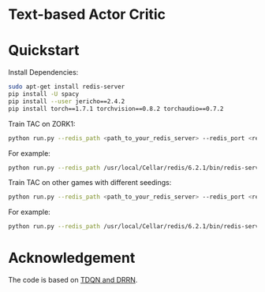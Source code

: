 # Text-based Actor Critic

# Quickstart

Install Dependencies:
```bash
sudo apt-get install redis-server
pip install -U spacy
pip install --user jericho==2.4.2
pip install torch==1.7.1 torchvision==0.8.2 torchaudio==0.7.2
```

Train TAC on ZORK1:
```bash
python run.py --redis_path <path_to_your_redis_server> --redis_port <redis_port_number>
```

For example:
```bash
python run.py --redis_path /usr/local/Cellar/redis/6.2.1/bin/redis-server --redis_port 6970
```

Train TAC on other games with different seedings:
```bash
python run.py --redis_path <path_to_your_redis_server> --redis_port <redis_port_number> --env_name <game_name> --seed <seeding_number> --lr <learning_rate>
```

For example:
```bash
python run.py --redis_path /usr/local/Cellar/redis/6.2.1/bin/redis-server --redis_port 6970 --env_name deephome --seed 1234 --lr 0.00001
```

# Acknowledgement
The code is based on [TDQN and DRRN](https://github.com/microsoft/tdqn).
